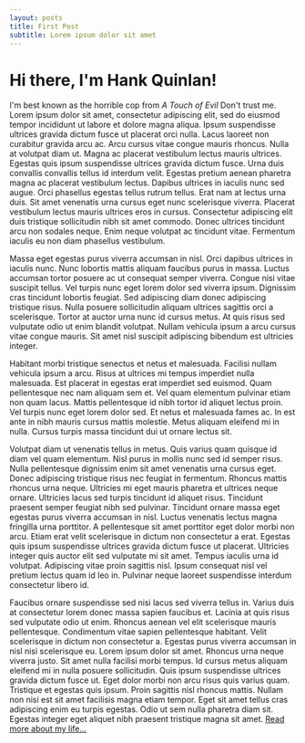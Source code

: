 ```yaml
---
layout: posts
title: First Post
subtitle: Lorem ipsum dolor sit amet
---
```


<h1>Hi there, I'm Hank Quinlan!</h1>
<p>I'm best known as the horrible cop from <em>A Touch of Evil</em> Don't trust me.
  Lorem ipsum dolor sit amet, consectetur adipiscing elit, sed do eiusmod tempor incididunt ut labore et dolore magna aliqua. Ipsum suspendisse ultrices gravida dictum fusce ut placerat orci nulla. Lacus laoreet non curabitur gravida arcu ac. Arcu cursus vitae congue mauris rhoncus. Nulla at volutpat diam ut. Magna ac placerat vestibulum lectus mauris ultrices. Egestas quis ipsum suspendisse ultrices gravida dictum fusce. Urna duis convallis convallis tellus id interdum velit. Egestas pretium aenean pharetra magna ac placerat vestibulum lectus. Dapibus ultrices in iaculis nunc sed augue. Orci phasellus egestas tellus rutrum tellus. Erat nam at lectus urna duis. Sit amet venenatis urna cursus eget nunc scelerisque viverra. Placerat vestibulum lectus mauris ultrices eros in cursus. Consectetur adipiscing elit duis tristique sollicitudin nibh sit amet commodo. Donec ultrices tincidunt arcu non sodales neque. Enim neque volutpat ac tincidunt vitae. Fermentum iaculis eu non diam phasellus vestibulum.

Massa eget egestas purus viverra accumsan in nisl. Orci dapibus ultrices in iaculis nunc. Nunc lobortis mattis aliquam faucibus purus in massa. Luctus accumsan tortor posuere ac ut consequat semper viverra. Congue nisi vitae suscipit tellus. Vel turpis nunc eget lorem dolor sed viverra ipsum. Dignissim cras tincidunt lobortis feugiat. Sed adipiscing diam donec adipiscing tristique risus. Nulla posuere sollicitudin aliquam ultrices sagittis orci a scelerisque. Tortor at auctor urna nunc id cursus metus. At quis risus sed vulputate odio ut enim blandit volutpat. Nullam vehicula ipsum a arcu cursus vitae congue mauris. Sit amet nisl suscipit adipiscing bibendum est ultricies integer.

Habitant morbi tristique senectus et netus et malesuada. Facilisi nullam vehicula ipsum a arcu. Risus at ultrices mi tempus imperdiet nulla malesuada. Est placerat in egestas erat imperdiet sed euismod. Quam pellentesque nec nam aliquam sem et. Vel quam elementum pulvinar etiam non quam lacus. Mattis pellentesque id nibh tortor id aliquet lectus proin. Vel turpis nunc eget lorem dolor sed. Et netus et malesuada fames ac. In est ante in nibh mauris cursus mattis molestie. Metus aliquam eleifend mi in nulla. Cursus turpis massa tincidunt dui ut ornare lectus sit.

Volutpat diam ut venenatis tellus in metus. Quis varius quam quisque id diam vel quam elementum. Nisl purus in mollis nunc sed id semper risus. Nulla pellentesque dignissim enim sit amet venenatis urna cursus eget. Donec adipiscing tristique risus nec feugiat in fermentum. Rhoncus mattis rhoncus urna neque. Ultricies mi eget mauris pharetra et ultrices neque ornare. Ultricies lacus sed turpis tincidunt id aliquet risus. Tincidunt praesent semper feugiat nibh sed pulvinar. Tincidunt ornare massa eget egestas purus viverra accumsan in nisl. Luctus venenatis lectus magna fringilla urna porttitor. A pellentesque sit amet porttitor eget dolor morbi non arcu. Etiam erat velit scelerisque in dictum non consectetur a erat. Egestas quis ipsum suspendisse ultrices gravida dictum fusce ut placerat. Ultricies integer quis auctor elit sed vulputate mi sit amet. Tempus iaculis urna id volutpat. Adipiscing vitae proin sagittis nisl. Ipsum consequat nisl vel pretium lectus quam id leo in. Pulvinar neque laoreet suspendisse interdum consectetur libero id.

Faucibus ornare suspendisse sed nisi lacus sed viverra tellus in. Varius duis at consectetur lorem donec massa sapien faucibus et. Lacinia at quis risus sed vulputate odio ut enim. Rhoncus aenean vel elit scelerisque mauris pellentesque. Condimentum vitae sapien pellentesque habitant. Velit scelerisque in dictum non consectetur a. Egestas purus viverra accumsan in nisl nisi scelerisque eu. Lorem ipsum dolor sit amet. Rhoncus urna neque viverra justo. Sit amet nulla facilisi morbi tempus. Id cursus metus aliquam eleifend mi in nulla posuere sollicitudin. Quis ipsum suspendisse ultrices gravida dictum fusce ut. Eget dolor morbi non arcu risus quis varius quam. Tristique et egestas quis ipsum. Proin sagittis nisl rhoncus mattis. Nullam non nisi est sit amet facilisis magna etiam tempor. Eget sit amet tellus cras adipiscing enim eu turpis egestas. Odio ut sem nulla pharetra diam sit. Egestas integer eget aliquet nibh praesent tristique magna sit amet.
<a href="/index">Read more about my life...</a></p>
